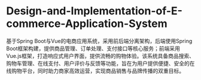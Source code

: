 # Design-and-Implementation-of-E-commerce-Application-System
基于Spring Boot与Vue的电商应用系统，采用前后端分离架构，后端使用Spring Boot框架构建，提供商品管理、订单处理、支付接口等核心服务；前端采用Vue.js框架，打造响应式用户界面，提供流畅的购物体验。该系统具备商品搜索、购物车管理、在线支付、用户评价与反馈等功能，旨在为用户提供便捷、安全的在线购物平台，同时助力商家高效运营，实现商品销售与品牌传播的双重目标。
